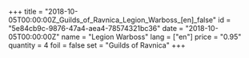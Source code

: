+++
title = "2018-10-05T00:00:00Z_Guilds_of_Ravnica_Legion_Warboss_[en]_false"
id = "5e84cb9c-9876-47a4-aea4-78574321bc36"
date = "2018-10-05T00:00:00Z"
name = "Legion Warboss"
lang = ["en"]
price = "0.95"
quantity = 4
foil = false
set = "Guilds of Ravnica"
+++
